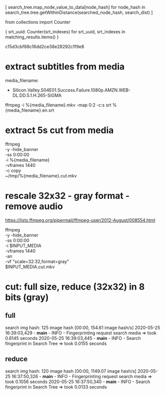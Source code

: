 [
    search_tree.map_node_value_to_data[node_hash]
    for node_hash in search_tree.tree.getWithinDistance(searched_node_hash, search_dist)
]

from collections import Counter

{
    srt_uuid: Counter(srt_indexes)
    for srt_uuid, srt_indexes in matching_results.items()
}


c15d3cbf88c16dd2ce38e28292c1f9e8

# extract subtitles from media
media_filename:
- Silicon.Valley.S04E01.Success.Failure.1080p.AMZN.WEB-DL.DD.5.1.H.265-SiGMA

ffmpeg -i %{media_filename}.mkv -map 0:2 -c:s srt %{media_filename}.en.srt

# extract 5s cut from media
ffmpeg \
	-y -hide_banner \
	-ss 0:00:00 \
	-i %{media_filename} \
	-vframes 1440 \
	-c copy \
	~/tmp/%{media_filename}.cut.mkv

# rescale 32x32 - gray format - remove audio
https://lists.ffmpeg.org/pipermail/ffmpeg-user/2012-August/008554.html

ffmpeg \
	-y -hide_banner \
	-ss 0:00:00 \
	-i $INPUT_MEDIA \
	-vframes 1440 \
	-an \
	-vf "scale=32:32,format=gray" \
	$INPUT_MEDIA.cut.mkv

# cut: full size, reduce (32x32) in 8 bits (gray)

## full
search img hash: 125 image hash [00:00, 154.61 image hash/s]
2020-05-25 16:39:03,429 - __main__ - INFO - Fingerprinting request search media => took 0.8145 seconds
2020-05-25 16:39:03,445 - __main__ - INFO - Search fingerprint in Search Tree => took 0.0155 seconds

## reduce
search img hash: 120 image hash [00:00, 1149.07 image hash/s]
2020-05-25 16:37:50,326 - __main__ - INFO - Fingerprinting request search media => took 0.1056 seconds
2020-05-25 16:37:50,340 - __main__ - INFO - Search fingerprint in Search Tree => took 0.0133 seconds
